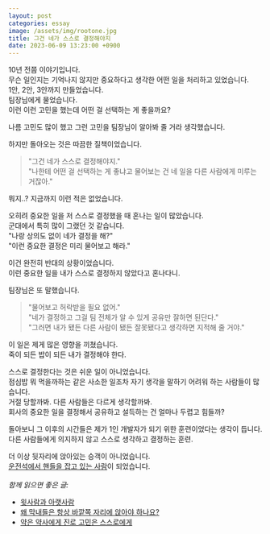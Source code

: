 ```yaml
---
layout: post
categories: essay
image: /assets/img/rootone.jpg
title: 그건 네가 스스로 결정해야지
date: 2023-06-09 13:23:00 +0900
---
```


10년 전쯤 이야기입니다.  
무슨 일인지는 기억나지 않지만 중요하다고 생각한 어떤 일을 처리하고 있었습니다.  
1안, 2안, 3안까지 만들었습니다.  
팀장님에게 물었습니다.  
이런 이런 고민을 했는데 어떤 걸 선택하는 게 좋을까요?

나름 고민도 많이 했고 그런 고민을 팀장님이 알아봐 줄 거라 생각했습니다.

하지만 돌아오는 것은 따끔한 질책이었습니다.

> "그건 네가 스스로 결정해야지."  
> "나한테 어떤 걸 선택하는 게 좋냐고 물어보는 건 네 일을 다른 사람에게 미루는 거잖아."

뭐지..? 지금까지 이런 적은 없었습니다.  

오히려 중요한 일을 저 스스로 결정했을 때 혼나는 일이 많았습니다.  
군대에서 특히 많이 그랬던 것 같습니다.  
"나랑 상의도 없이 네가 결정을 해?"  
"이런 중요한 결정은 미리 물어보고 해라."

이건 완전히 반대의 상황이었습니다.  
이런 중요한 일을 내가 스스로 결정하지 않았다고 혼나다니.

팀장님은 또 말했습니다.  
> "물어보고 허락받을 필요 없어."  
> "네가 결정하고 그걸 팀 전체가 알 수 있게 공유만 잘하면 된단다."  
> "그러면 내가 됐든 다른 사람이 됐든 잘못됐다고 생각하면 지적해 줄 거야."

이 일은 제게 많은 영향을 끼쳤습니다.  
죽이 되든 밥이 되든 내가 결정해야 한다.    

스스로 결정한다는 것은 쉬운 일이 아니었습니다.  
점심밥 뭐 먹을까하는 같은 사소한 일조차 자기 생각을 말하기 어려워 하는 사람들이 많습니다.  
거절 당할까봐. 다른 사람들은 다르게 생각할까봐.  
회사의 중요한 일을 결정해서 공유하고 설득하는 건 얼마나 두렵고 힘들까?

돌아보니 그 이후의 시간들은 제가 1인 개발자가 되기 위한 훈련이었다는 생각이 듭니다.  
다른 사람들에게 의지하지 않고 스스로 생각하고 결정하는 훈련.

더 이상 뒷자리에 앉아있는 승객이 아니었습니다.  
[운전석에서 핸들을 잡고 있는 사람](https://www.youtube.com/watch?v=d14cQHBtZc4)이 되었습니다.
<br>
<br>
*함께 읽으면 좋은 글:*
* [윗사람과 아랫사람](/essay/2021/11/02/윗사람과-아랫사람.html)
* [왜 막내들은 항상 바깥쪽 자리에 앉아야 하나요?](/essay/2021/09/10/왜-막내들은-항상-바깥쪽-자리에-앉아야-하나요.html)
* [약은 약사에게 진로 고민은 스스로에게](/essay/2023/06/21/make-your-own-career-decisions.html)